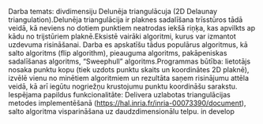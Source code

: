 Darba temats: divdimensiju Delunēja triangulācuja (2D Delaunay triangulation).Delunēja triangulācija ir plaknes sadalīšana trīsstūros tādā veidā, kā neviens no dotiem punktiem neatrodas iekšā riņķa, kas apvilkts ap kādu no trijstūriem plaknē.Eksistē vairāki algoritmi, kurus var izmantot uzdevuma risināšanai. Darba es apskatīšu tādus populārus algoritmus, kā salto algoritms (flip algorithm), pieauguma algoritms, pakāpeniskas sadalīšanas algoritms, “Sweephull” algoritms.Programmas būtība: lietotājs nosaka punktu kopu (tiek uzdots punktu skaits un koordinātes 2D plaknē), izvēlē vienu no minētiem algoritmiem un rezultāta saņem risinājumu attēla veidā, kā arī iegūtu nogriežņu krustojumu punktu koordināšu sarakstu. Iespējama papildus funkcionalitāte: Delivera uzlabotas triangulācijas metodes implementēšanā (https://hal.inria.fr/inria-00073390/document), salto algoritma visparināšana uz daudzdimensionālu telpu.
in develop
